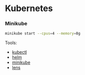 # Kubernetes

### Minikube
```bash
minikube start --cpus=4 --memory=8g
```

Tools:
 - [kubectl](https://kubernetes.io/docs/tasks/tools/)
 - [helm](https://helm.sh/)
 - [minikube](https://minikube.sigs.k8s.io/docs/start/)
 - [lens](https://k8slens.dev/)

